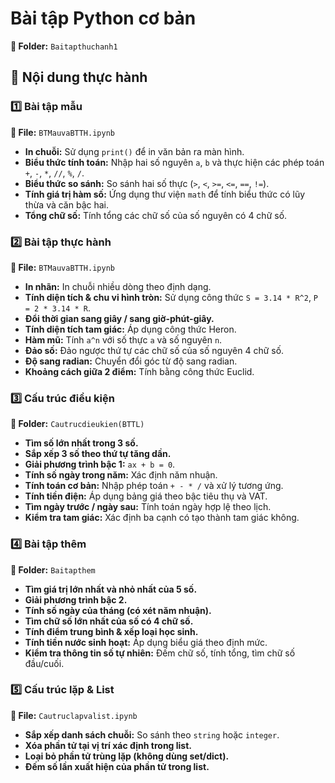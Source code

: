 # Bài tập Python cơ bản
**📂 Folder:** `Baitapthuchanh1`  

## 📘 Nội dung thực hành

### 1️⃣ Bài tập mẫu
**📄 File:** `BTMauvaBTTH.ipynb`  
- **In chuỗi:** Sử dụng `print()` để in văn bản ra màn hình.  
- **Biểu thức tính toán:** Nhập hai số nguyên `a`, `b` và thực hiện các phép toán `+`, `-`, `*`, `//`, `%`, `/`.  
- **Biểu thức so sánh:** So sánh hai số thực (`>`, `<`, `>=`, `<=`, `==`, `!=`).  
- **Tính giá trị hàm số:** Ứng dụng thư viện `math` để tính biểu thức có lũy thừa và căn bậc hai.  
- **Tổng chữ số:** Tính tổng các chữ số của số nguyên có 4 chữ số.

### 2️⃣ Bài tập thực hành
**📄 File:** `BTMauvaBTTH.ipynb`  
- **In nhãn:** In chuỗi nhiều dòng theo định dạng.  
- **Tính diện tích & chu vi hình tròn:** Sử dụng công thức `S = 3.14 * R^2`, `P = 2 * 3.14 * R`.  
- **Đổi thời gian sang giây / sang giờ-phút-giây.**  
- **Tính diện tích tam giác:** Áp dụng công thức Heron.  
- **Hàm mũ:** Tính `a^n` với số thực `a` và số nguyên `n`.  
- **Đảo số:** Đảo ngược thứ tự các chữ số của số nguyên 4 chữ số.  
- **Độ sang radian:** Chuyển đổi góc từ độ sang radian.  
- **Khoảng cách giữa 2 điểm:** Tính bằng công thức Euclid.  

### 3️⃣ Cấu trúc điều kiện
**📂 Folder:** `Cautrucdieukien(BTTL)`  
- **Tìm số lớn nhất trong 3 số.**  
- **Sắp xếp 3 số theo thứ tự tăng dần.**  
- **Giải phương trình bậc 1:** `ax + b = 0`.  
- **Tính số ngày trong năm:** Xác định năm nhuận.  
- **Tính toán cơ bản:** Nhập phép toán `+ - * /` và xử lý tương ứng.  
- **Tính tiền điện:** Áp dụng bảng giá theo bậc tiêu thụ và VAT.  
- **Tìm ngày trước / ngày sau:** Tính toán ngày hợp lệ theo lịch.  
- **Kiểm tra tam giác:** Xác định ba cạnh có tạo thành tam giác không.

### 4️⃣ Bài tập thêm
**📂 Folder:** `Baitapthem`  
- **Tìm giá trị lớn nhất và nhỏ nhất của 5 số.**  
- **Giải phương trình bậc 2.**  
- **Tính số ngày của tháng (có xét năm nhuận).**  
- **Tìm chữ số lớn nhất của số có 4 chữ số.**  
- **Tính điểm trung bình & xếp loại học sinh.**  
- **Tính tiền nước sinh hoạt:** Áp dụng biểu giá theo định mức.  
- **Kiểm tra thông tin số tự nhiên:** Đếm chữ số, tính tổng, tìm chữ số đầu/cuối.

### 5️⃣ Cấu trúc lặp & List
**📄 File:** `Cautruclapvalist.ipynb`  
- **Sắp xếp danh sách chuỗi:** So sánh theo `string` hoặc `integer`.  
- **Xóa phần tử tại vị trí xác định trong list.**  
- **Loại bỏ phần tử trùng lặp (không dùng set/dict).**  
- **Đếm số lần xuất hiện của phần tử trong list.**


